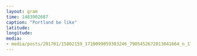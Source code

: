 ```yaml
---
layout: gram
time: 1483902687
caption: "Portland be like"
latitude: 
longitude: 
media:
- media/posts/201701/15802159_1710099059303246_7905452672013041664_n_17860496548073190.jpg
---
```

